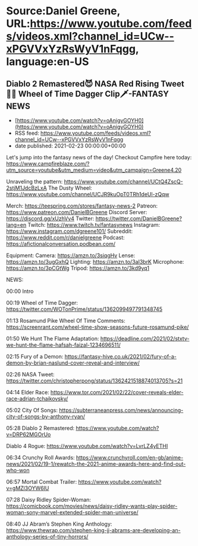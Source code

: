 # Source:Daniel Greene, URL:https://www.youtube.com/feeds/videos.xml?channel_id=UCw--xPGVVxYzRsWyV1nFqgg, language:en-US

## Diablo 2 Remastered😈 NASA Red Rising Tweet🧑‍🚀 Wheel of Time Dagger Clip🗡️-FANTASY NEWS
 - [https://www.youtube.com/watch?v=oAnigyGOYH0](https://www.youtube.com/watch?v=oAnigyGOYH0)
 - RSS feed: https://www.youtube.com/feeds/videos.xml?channel_id=UCw--xPGVVxYzRsWyV1nFqgg
 - date published: 2021-02-23 00:00:00+00:00

Let's jump into the fantasy news of the day! 
Checkout Campfire here today: https://www.campfireblaze.com/?utm_source=youtube&utm_medium=video&utm_campaign=Greene4.20 

Unraveling the pattern: https://www.youtube.com/channel/UCtQ4ZscQ-2stjM1JdcBzLxA 
The Dusty Wheel: https://www.youtube.com/channel/UCJR9kuOpT0TRh1deUl-zQqw 

Merch: https://teespring.com/stores/fantasy-news-2
Patreon: https://www.patreon.com/DanielBGreene
Discord Server: https://discord.gg/xUzhVv4
Twitter: https://twitter.com/DanielBGreene?lang=en
Twitch: https://www.twitch.tv/fantasynews
Instagram: https://www.instagram.com/dgreene101/
Subreddit: https://www.reddit.com/r/danielgreene 
Podcast: https://afictionalconversation.podbean.com/

Equipment: 
Camera: https://amzn.to/3siqgHv 
Lense: https://amzn.to/3ugGxhQ 
Lighting: https://amzn.to/3aI3brK 
Microphone: https://amzn.to/3pCGtWg 
Tripod: https://amzn.to/3kd9yq1 

NEWS: 

00:00 Intro 

00:19 Wheel of Time Dagger: https://twitter.com/WOTonPrime/status/1362099497791348745   

01:13 Rosamund Pike Wheel Of Time Comments: https://screenrant.com/wheel-time-show-seasons-future-rosamund-pike/ 

01:50 We Hunt The Flame Adaptation: https://deadline.com/2021/02/stxtv-we-hunt-the-flame-hafsah-faizal-1234696511/ 

02:15 Fury of a Demon: https://fantasy-hive.co.uk/2021/02/fury-of-a-demon-by-brian-naslund-cover-reveal-and-interview/ 

02:26 NASA Tweet: https://twitter.com/christopherpong/status/1362421518874013705?s=21 

04:14 Elder Race: https://www.tor.com/2021/02/22/cover-reveals-elder-race-adrian-tchaikovsky/ 

05:02 City Of Songs: https://subterraneanpress.com/news/announcing-city-of-songs-by-anthony-ryan/ 

05:28 Diablo 2 Remastered: https://www.youtube.com/watch?v=DRP62MGOrUo 

Diablo 4 Rogue: https://www.youtube.com/watch?v=LvrLZ4yETHI 

06:34 Crunchy Roll Awards: https://www.crunchyroll.com/en-gb/anime-news/2021/02/19-1/rewatch-the-2021-anime-awards-here-and-find-out-who-won 

06:57 Mortal Combat Trailer: https://www.youtube.com/watch?v=gMZl3OYW6IU 

07:28 Daisy Ridley Spider-Woman: https://comicbook.com/movies/news/daisy-ridley-wants-play-spider-woman-sony-marvel-extended-spider-man-universe/ 

08:40  JJ Abram’s Stephen King Anthology: https://www.thewrap.com/stephen-king-jj-abrams-are-developing-an-anthology-series-of-tiny-horrors/

